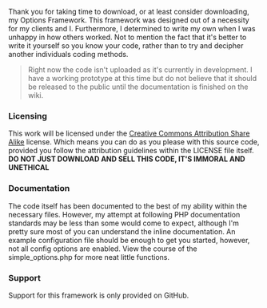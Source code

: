 Thank you for taking time to download, or at least consider downloading, my Options Framework.  This framework was designed out of a necessity for my clients and I.  Furthermore, I determined to write my own when I was unhappy in how others worked.  Not to mention the fact that it's better to write it yourself so you know your code, rather than to try and decipher another individuals coding methods.

> Right now the code isn't uploaded as it's currently in development.  I have a working prototype at this time but do not believe that it should be released to the public until the documentation is finished on the wiki.

### Licensing
This work will be licensed under the [Creative Commons Attribution Share Alike](http://creativecommons.org/licenses/by-sa/3.0/deed.en_US) license.  Which means you can do as you please with this source code, provided you follow the attribution guidelines within the LICENSE file itself.  **DO NOT JUST DOWNLOAD AND SELL THIS CODE, IT'S IMMORAL AND UNETHICAL**

### Documentation
The code itself has been documented to the best of my ability within the necessary files.  However, my attempt at following PHP documentation standards may be less than some would come to expect, although I'm pretty sure most of you can understand the inline documentation.  An example configuration file should be enough to get you started, however, not all config options are enabled.  View the course of the simple_options.php for more neat little functions.

### Support
Support for this framework is only provided on GitHub.